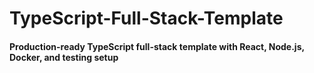 # TypeScript-Full-Stack-Template
  ####  Production-ready TypeScript full-stack template with React, Node.js, Docker, and testing setup

